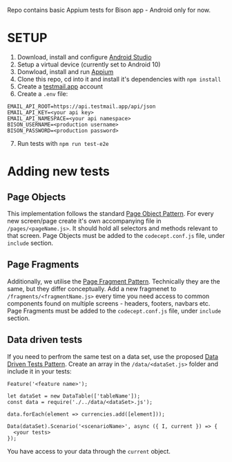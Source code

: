 Repo contains basic Appium tests for Bison app - Android only for now.

# SETUP
1. Download, install and configure [Android Studio](https://developer.android.com/studio)
2. Setup a virtual device (currently set to Android 10)
3. Donwload, install and run [Appium](https://appium.io/docs/en/about-appium/getting-started/?lang=en)
4. Clone this repo, cd into it and install it's dependencies with `npm install`
5. Create a [testmail.app](https://testmail.app) account
6. Create a `.env` file:
```
EMAIL_API_ROOT=https://api.testmail.app/api/json
EMAIL_API_KEY=<your api key>
EMAIL_API_NAMESPACE=<your api namespace>
BISON_USERNAME=<production username>
BISON_PASSWORD=<production password>
```
7. Run tests with `npm run test-e2e`

# Adding new tests
## Page Objects
This implementation follows the standard [Page Object Pattern](https://codecept.io/pageobjects/#page-objects). For every new screen/page create
it's own accompanying file in `/pages/<pageName.js>`. It should hold all selectors and methods relevant to that screen.
Page Objects must be added to the `codecept.conf.js` file, under `include` section.
## Page Fragments
Additionally, we utilise the [Page Fragment Pattern](https://codecept.io/pageobjects/#page-fragments). Technically they are the same, but they differ 
conceptually. Add a new fragmenet to `/fragments/<fragmentName.js>` every time you need access to common components found on multiple screens - headers, 
footers, navbars etc.
Page Fragments must be added to the `codecept.conf.js` file, under `include` section.
## Data driven tests
If you need to perfrom the same test on a data set, use the proposed [Data Driven Tests Pattern](https://codecept.io/advanced/#data-driven-tests).
Create an array in the `/data/<dataSet.js>` folder and include it in your tests:
```
Feature('<feature name>');

let dataSet = new DataTable(['tableName']);
const data = require('./../data/<dataSet>.js');

data.forEach(element => currencies.add([element]));

Data(dataSet).Scenario('<scenarioName>', async ({ I, current }) => {
  <your tests>
});
```
You have access to your data through the `current` object.
